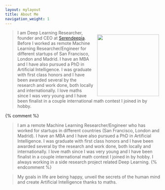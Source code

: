 ```yaml
---
layout: mylayout
title: About Me
navigation_weight: 1
---
```


<img src="{{ site.url }}/assets/me2018.jpg"  width="200px" style="float: right; margin: 1em 0.4em 0.4em 0.8em"/>

> I am Deep Learning Researcher, founder and CEO at [Serendeepia](http://serendeepia.com/). Before I worked as remote Machine Learning Researcher/Engineer for different startups of San Francisco, London and Madrid. I have an MBA and I have also pursued a PhD in Artificial Intelligence. I was graduate with first class honors and I have been awarded several by the research and work done, both locally and internationally. I love maths since I was very young and I have been finalist in a couple international math contest I joined in by hobby.  

{% comment %}
> I am a remote Machine Learning Researcher/Engineer who has worked for startups in different countries (San Francisco, London and Madrid). I have an MBA and I have also pursued a PhD in Artificial Intelligence. I was graduate with first class honors and I have been awarded several by the research and work done, both locally and internationally. I love math since I was very young and I have been finalist in a couple international math contest I joined in by hobby. I always working in a side research project related Deep Learning.
{% endcomment %}

> My goals in life are being happy, unveil the secrets of the human mind and create Artificial Intelligence thanks to maths.

